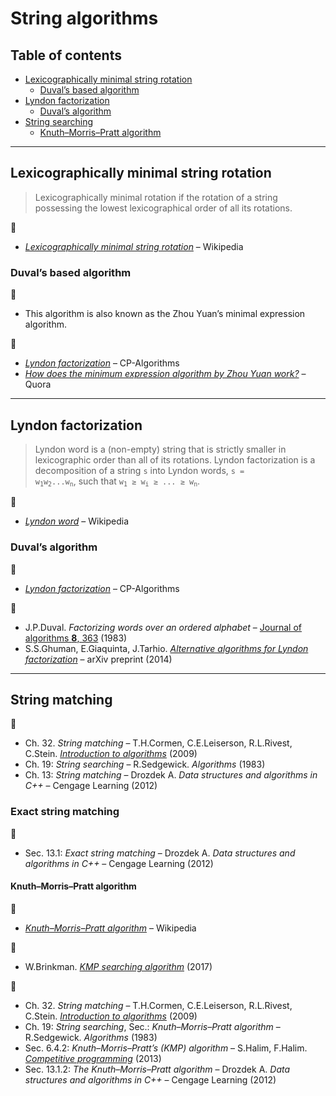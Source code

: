 # String algorithms <!-- omit in toc -->

## Table of contents <!-- omit in toc -->

- [Lexicographically minimal string rotation](#lexicographically-minimal-string-rotation)
	- [Duval’s based algorithm](#duvals-based-algorithm)
- [Lyndon factorization](#lyndon-factorization)
	- [Duval’s algorithm](#duvals-algorithm)
- [String searching](#string-searching)
	- [Knuth–Morris–Pratt algorithm](#knuthndashmorrisndashpratt-algorithm)

---

## Lexicographically minimal string rotation

> Lexicographically minimal rotation if the rotation of a string possessing the lowest lexicographical order of all its rotations.

:link:

- [*Lexicographically minimal string rotation*](https://en.wikipedia.org/wiki/Lexicographically_minimal_string_rotation) – Wikipedia

### Duval’s based algorithm

:memo:

- This algorithm is also known as the Zhou Yuan’s minimal expression algorithm.

:link:

- [*Lyndon factorization*](https://cp-algorithms.com/string/lyndon_factorization.html) – CP-Algorithms
- [*How does the minimum expression algorithm by Zhou Yuan work?*](https://www.quora.com/How-does-the-minimum-expression-algorithm-by-Zhou-Yuan-work) – Quora

---

## Lyndon factorization

> Lyndon word is a (non-empty) string that is strictly smaller in lexicographic order than all of its rotations. Lyndon factorization is a decomposition of a string `s` into Lyndon words, <code>s = w<sub>1</sub>w<sub>2</sub>...w<sub>n</sub></code>, such that <code>w<sub>1</sub> &ge; w<sub>i</sub> &ge; ... &ge; w<sub>n</sub></code>.


:link:

- [*Lyndon word*](https://en.wikipedia.org/wiki/Lyndon_word) – Wikipedia

### Duval’s algorithm

:link:

- [*Lyndon factorization*](https://cp-algorithms.com/string/lyndon_factorization.html) – CP-Algorithms

:page_facing_up:

- J.P.Duval. *Factorizing words over an ordered alphabet* – [Journal of algorithms **8**, 363](https://dx.doi.org/10.1016/0196-6774(83)90017-2) (1983)
- S.S.Ghuman, E.Giaquinta, J.Tarhio. [*Alternative algorithms for Lyndon factorization*](https://arxiv.org/abs/1405.4892) – arXiv preprint (2014)

---

## String matching

:book:

- Ch. 32. *String matching* – T.H.Cormen, C.E.Leiserson, R.L.Rivest, C.Stein. [*Introduction to algorithms*](https://mitpress.mit.edu/books/introduction-algorithms-third-edition) (2009)
- Ch. 19: *String searching* – R.Sedgewick. *Algorithms* (1983)
- Ch. 13: *String matching* – Drozdek A. *Data structures and algorithms in C++* – Cengage Learning (2012)

### Exact string matching

:book:

- Sec. 13.1: *Exact string matching* – Drozdek A. *Data structures and algorithms in C++* – Cengage Learning (2012)

#### Knuth–Morris–Pratt algorithm

:link:

- [*Knuth–Morris–Pratt algorithm*](https://en.wikipedia.org/wiki/Knuth%E2%80%93Morris%E2%80%93Pratt_algorithm) – Wikipedia

:movie_camera:

- W.Brinkman. [*KMP searching algorithm*](https://www.youtube.com/watch?v=y2b94AxPlF8) (2017)

:book:

- Ch. 32. *String matching* – T.H.Cormen, C.E.Leiserson, R.L.Rivest, C.Stein. [*Introduction to algorithms*](https://mitpress.mit.edu/books/introduction-algorithms-third-edition) (2009)
- Ch. 19: *String searching*, Sec.: *Knuth–Morris–Pratt algorithm* – R.Sedgewick. *Algorithms* (1983)
- Sec. 6.4.2: *Knuth–Morris–Pratt’s (KMP) algorithm* – S.Halim, F.Halim. [*Competitive programming*](https://cpbook.net/) (2013)
- Sec. 13.1.2: *The Knuth–Morris–Pratt algorithm* – Drozdek A. *Data structures and algorithms in C++* – Cengage Learning (2012)


